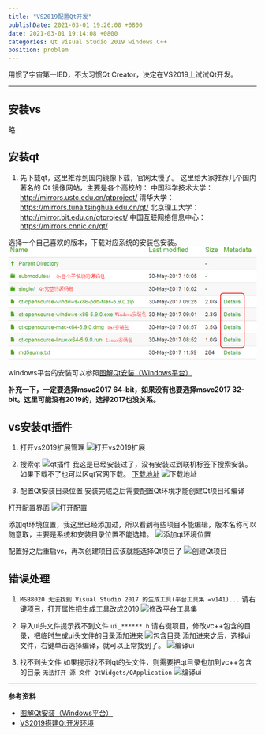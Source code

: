```yaml
---
title: "VS2019配置Qt开发"
publishDate: 2021-03-01 19:26:00 +0800
date: 2021-03-01 19:14:08 +0800
categories: Qt Visual Studio 2019 windows C++
position: problem
---
```


用惯了宇宙第一IED，不太习惯Qt Creator，决定在VS2019上试试Qt开发。

---

<div id="toc"></div>

## 安装vs

略

## 安装qt

1. 先下载qt，这里推荐到国内镜像下载，官网太慢了。
这里给大家推荐几个国内著名的 Qt 镜像网站，主要是各个高校的：
中国科学技术大学：<http://mirrors.ustc.edu.cn/qtproject/>
清华大学：<https://mirrors.tuna.tsinghua.edu.cn/qt/>
北京理工大学：<http://mirror.bit.edu.cn/qtproject/>
中国互联网络信息中心：<https://mirrors.cnnic.cn/qt/>

选择一个自己喜欢的版本，下载对应系统的安装包安装。
![选择一个自己喜欢的版本](../static/posts/2021/2021-03-01-VS2019配置Qt开发-01.gif)

windows平台的安装可以参照[图解Qt安装（Windows平台）](http://c.biancheng.net/view/3858.html)

**补充一下，一定要选择msvc2017 64-bit，如果没有也要选择msvc2017 32-bit。这里可能没有2019的，选择2017也没关系。**

## vs安装qt插件

1. 打开vs2019扩展管理
![打开vs2019扩展](\../static/posts/2021/2021-03-01-VS2019配置Qt开发-02.jpg)

2. 搜索qt
![qt插件](\../static/posts/2021/2021-03-01-VS2019配置Qt开发-07.jpg)
我这是已经安装过了，没有安装过到联机标签下搜索安装。如果下载不了也可以区qt官网下载。
[下载地址](https://download.qt.io/official_releases/vsaddin/2.6.0/)
![下载地址](\../static/posts/2021/2021-03-01-VS2019配置Qt开发-03.jpg)

3. 配置Qt安装目录位置
安装完成之后需要配置Qt环境才能创建Qt项目和编译

打开配置界面
![打开配置](\../static/posts/2021/2021-03-01-VS2019配置Qt开发-04.jpg)

添加qt环境位置，我这里已经添加过，所以看到有些项目不能编辑，版本名称可以随意取，主要是系统和安装目录位置不能选错。
![添加qt环境位置](\../static/posts/2021/2021-03-01-VS2019配置Qt开发-05.jpg)

配置好之后重启vs，再次创建项目应该就能选择Qt项目了
![创建Qt项目](\../static/posts/2021/2021-03-01-VS2019配置Qt开发-06.jpg)

## 错误处理

1. `MSB8020 无法找到 Visual Studio 2017 的生成工具(平台工具集 =v141)...`
请右键项目，打开属性把生成工具改成2019
![修改平台工具集](\../static/posts/2021/2021-03-01-VS2019配置Qt开发-08.jpg)

2. 导入ui头文件提示找不到文件
`ui_******.h`
请右键项目，修改vc++包含的目录，把临时生成ui头文件的目录添加进来
![包含目录](\../static/posts/2021/2021-03-01-VS2019配置Qt开发-09.jpg)
添加进来之后，选择ui文件，右键单击选择编译，就可以正常找到了。
![编译ui](\../static/posts/2021/2021-03-01-VS2019配置Qt开发-10.jpg)

3. 找不到头文件
如果提示找不到qt的头文件，则需要把qt目录也加到vc++包含的目录
`无法打开 源 文件 QtWidgets/QApplication`
![编译ui](\../static/posts/2021/2021-03-01-VS2019配置Qt开发-11.jpg)


---

**参考资料**

- [图解Qt安装（Windows平台）](http://c.biancheng.net/view/3858.html)
- [VS2019搭建Qt开发环境](https://www.jianshu.com/p/7c8c02985044)
